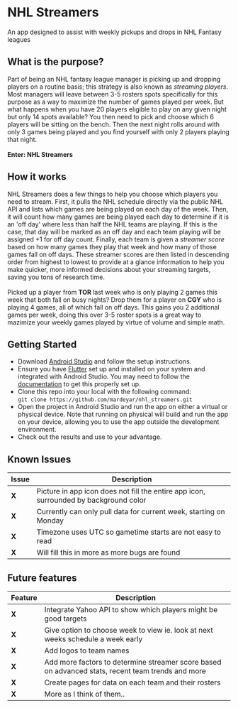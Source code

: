 # NHL Streamers
An app designed to assist with weekly pickups and drops in NHL Fantasy leagues
## What is the purpose?
Part of being an NHL fantasy league manager is picking up and dropping players on a routine basis; this strategy is also known as *streaming players*. Most managers will leave between 3-5 rosters spots specifically for this purpose as a way to maximize the number of games played per week. But what happens when you have 20 players eligible to play on any given night but only 14 spots available? You then need to pick and choose which 6 players will be sitting on the bench. Then the next night rolls around with only 3 games being played and you find yourself with only 2 players playing that night.<br><br>
**Enter: NHL Streamers**
## How it works
NHL Streamers does a few things to help you choose which players you need to stream. First, it pulls the NHL schedule directly via the public NHL API and lists which games are being played on each day of the week. Then, it will count how many games are being played each day to determine if it is an 'off day' where less than half the NHL teams are playing. If this is the case, that day will be marked as an off day and each team playing will be assigned +1 for off day count. Finally, each team is given a *streamer score* based on how many games they play that week and how many of those games fall on off days. These streamer scores are then listed in descending order from highest to lowest to provide at a glance information to help you make quicker, more informed decisions about your streaming targets, saving you tons of research time.<br><br> 
Picked up a player from **TOR** last week who is only playing 2 games this week that both fall on busy nights? Drop them for a player on **CGY** who is playing 4 games, all of which fall on off days. This gains you 2 additional games per week, doing this over 3-5 roster spots is a great way to mazimize your weekly games played by virtue of volume and simple math.
## Getting Started
* Download [Android Studio](https://developer.android.com/studio) and follow the setup instructions.
* Ensure you have [Flutter](https://docs.flutter.dev/get-started/install) set up and installed on your system and integrated with Android Studio. You may need to follow the [documentation](https://docs.flutter.dev/) to get this properly set up.
* Clone this repo into your local with the following command:<br>```git clone https://github.com/mardeyar/nhl_streamers.git```
* Open the project in Android Studio and run the app on either a virtual or physical device. Note that running on physical will build and run the app on your device, allowing you to use the app outside the development environment.
* Check out the results and use to your advantage.
## Known Issues
| Issue | Description |
| ----- | ----------- |
| **X** | Picture in app icon does not fill the entire app icon, surrounded by background color |
| **X** | Currently can only pull data for current week, starting on Monday |
| **X** | Timezone uses UTC so gametime starts are not easy to read |
| **X** | Will fill this in more as more bugs are found |
## Future features
| Feature | Description |
| ------- | ----------- |
|  **X**  | Integrate Yahoo API to show which players might be good targets |
|  **X**  | Give option to choose week to view ie. look at next weeks schedule a week early |
|  **X**  | Add logos to team names |
|  **X**  | Add more factors to determine streamer score based on advanced stats, recent team trends and more |
|  **X**  | Create pages for data on each team and their rosters |
|  **X**  | More as I think of them.. |
